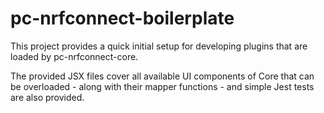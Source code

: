 # pc-nrfconnect-boilerplate

This project provides a quick initial setup for developing plugins that are loaded by pc-nrfconnect-core.

The provided JSX files cover all available UI components of Core that can be overloaded - along with their mapper functions - and simple Jest tests are also provided.
